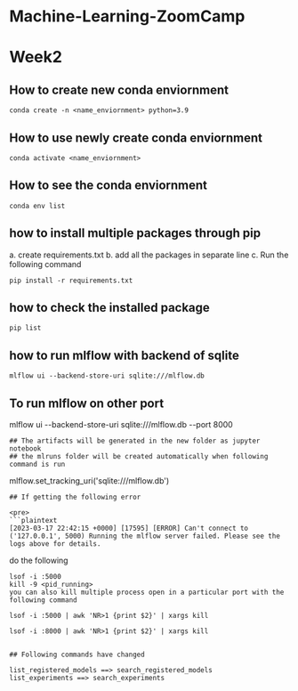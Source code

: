 # Machine-Learning-ZoomCamp

# Week2

## How to create new conda enviornment

```
conda create -n <name_enviornment> python=3.9
```

## How to use newly create conda enviornment
```
conda activate <name_enviornment>
```
## How to see the conda enviornment
```
conda env list
```
## how to install multiple packages through pip

a. create requirements.txt
b. add all the packages in separate line
c. Run the following command
```
pip install -r requirements.txt
```
## how to check the installed package
```
pip list
```
## how to run mlflow with backend of sqlite
```
mlflow ui --backend-store-uri sqlite:///mlflow.db
```
## To run mlflow on other port 

mlflow ui --backend-store-uri sqlite:///mlflow.db --port 8000

```
## The artifacts will be generated in the new folder as jupyter notebook 
## the mlruns folder will be created automatically when following command is run
```
mlflow.set_tracking_uri('sqlite:///mlflow.db')
```
## If getting the following error

<pre>
```plaintext
[2023-03-17 22:42:15 +0000] [17595] [ERROR] Can't connect to ('127.0.0.1', 5000) Running the mlflow server failed. Please see the logs above for details.
```
</pre>

do the following
```
lsof -i :5000
kill -9 <pid_running>
you can also kill multiple process open in a particular port with the following command

lsof -i :5000 | awk 'NR>1 {print $2}' | xargs kill

lsof -i :8000 | awk 'NR>1 {print $2}' | xargs kill


```

```
## Following commands have changed 

list_registered_models ==> search_registered_models
list_experiments ==> search_experiments
```